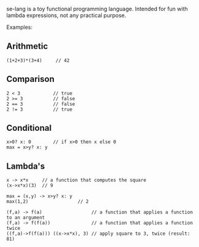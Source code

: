 se-lang is a toy functional programming language. Intended for fun with lambda expressions, not any practical purpose.

Examples:

## Arithmetic
```
(1+2+3)*(3+4)     // 42
```

## Comparison
```
2 < 3            // true
2 >= 3           // false
2 == 3           // false
2 != 3           // true
```

## Conditional
```
x>0? x: 0        // if x>0 then x else 0
max = x>y? x: y
```

## Lambda's

```
x -> x*x     // a function that computes the square
(x->x*x)(3)  // 9
```

```
max = (x,y) -> x>y? x: y
max(1,2)                  // 2
```

```
(f,a) -> f(a)                  // a function that applies a function to an argument
(f,a) -> f(f(a))               // a function that applies a function twice
((f,a)->f(f(a))) ((x->x*x), 3) // apply square to 3, twice (result: 81)
```
